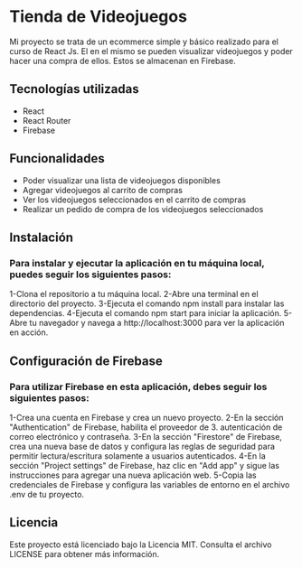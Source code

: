 # Tienda de Videojuegos
Mi proyecto se trata de un ecommerce simple y básico realizado para el curso de React Js. El en el mismo se pueden visualizar videojuegos y poder hacer una compra de ellos. Estos se almacenan en Firebase.

## Tecnologías utilizadas
- React
- React Router
- Firebase

## Funcionalidades
- Poder visualizar una lista de videojuegos disponibles
- Agregar videojuegos al carrito de compras
- Ver los videojuegos seleccionados en el carrito de compras
- Realizar un pedido de compra de los videojuegos seleccionados

## Instalación

### Para instalar y ejecutar la aplicación en tu máquina local, puedes seguir los siguientes pasos:

1-Clona el repositorio a tu máquina local.
2-Abre una terminal en el directorio del proyecto.
3-Ejecuta el comando npm install para instalar las dependencias.
4-Ejecuta el comando npm start para iniciar la aplicación.
5-Abre tu navegador y navega a http://localhost:3000 para ver la aplicación en acción.

## Configuración de Firebase

### Para utilizar Firebase en esta aplicación, debes seguir los siguientes pasos:

1-Crea una cuenta en Firebase y crea un nuevo proyecto.
2-En la sección "Authentication" de Firebase, habilita el proveedor de 3. autenticación de correo electrónico y contraseña.
3-En la sección "Firestore" de Firebase, crea una nueva base de datos y configura las reglas de seguridad para permitir lectura/escritura solamente a usuarios autenticados.
4-En la sección "Project settings" de Firebase, haz clic en "Add app" y sigue las instrucciones para agregar una nueva aplicación web.
5-Copia las credenciales de Firebase y configura las variables de entorno en el archivo .env de tu proyecto.

## Licencia

Este proyecto está licenciado bajo la Licencia MIT. Consulta el archivo LICENSE para obtener más información.